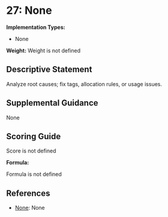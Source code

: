 # 27: None

**Implementation Types:**

- None

**Weight:** Weight is not defined

## Descriptive Statement

Analyze root causes; fix tags, allocation rules, or usage issues.

## Supplemental Guidance

None

## Scoring Guide

Score is not defined

**Formula:**

Formula is not defined

## References

- [None](None): None

